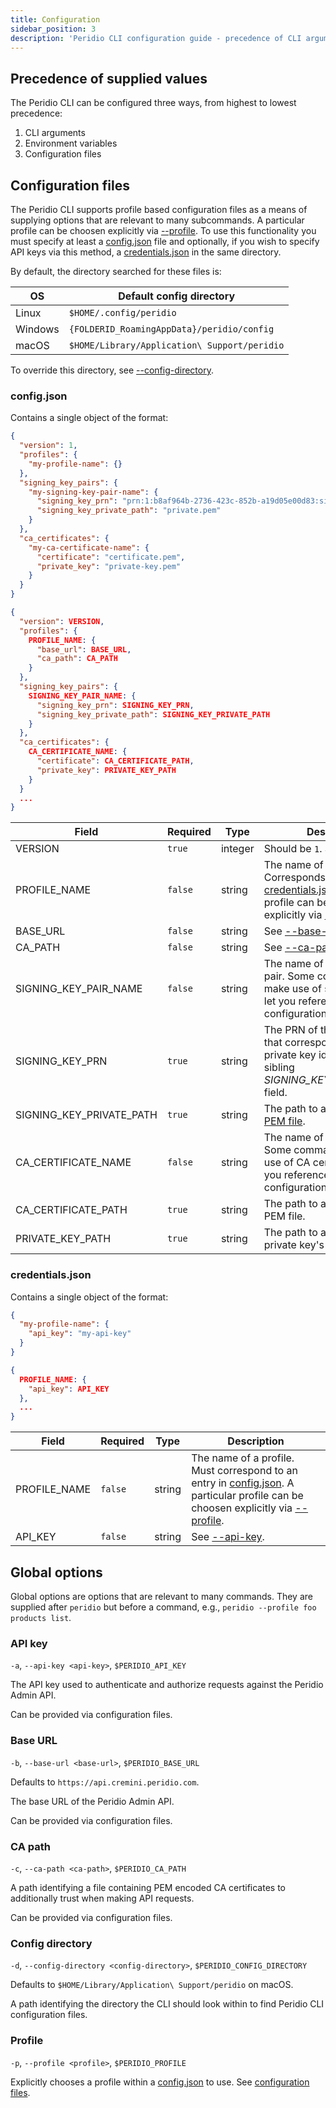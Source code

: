 ```yaml
---
title: Configuration
sidebar_position: 3
description: 'Peridio CLI configuration guide - precedence of CLI arguments, environment variables, and configuration files for customizing platform interactions.'
---
```


## Precedence of supplied values

The Peridio CLI can be configured three ways, from highest to lowest precedence:

1. CLI arguments
2. Environment variables
3. Configuration files

## Configuration files

The Peridio CLI supports profile based configuration files as a means of supplying options that are relevant to many subcommands. A particular profile can be choosen explicitly via [--profile](#profile). To use this functionality you must specify at least a [config.json](#configjson) file and optionally, if you wish to specify API keys via this method, a [credentials.json](#credentialsjson) in the same directory.

By default, the directory searched for these files is:

| OS      | Default config directory                     |
| ------- | -------------------------------------------- |
| Linux   | `$HOME/.config/peridio`                      |
| Windows | `{FOLDERID_RoamingAppData}/peridio/config`   |
| macOS   | `$HOME/Library/Application\ Support/peridio` |

To override this directory, see [--config-directory](#config-directory).

### config.json

Contains a single object of the format:

```json title="Example"
{
  "version": 1,
  "profiles": {
    "my-profile-name": {}
  },
  "signing_key_pairs": {
    "my-signing-key-pair-name": {
      "signing_key_prn": "prn:1:b8af964b-2736-423c-852b-a19d05e00d83:signing_key:15ba050a-82ee-4381-b461-d42181f9a81b",
      "signing_key_private_path": "private.pem"
    }
  },
  "ca_certificates": {
    "my-ca-certificate-name": {
      "certificate": "certificate.pem",
      "private_key": "private-key.pem"
    }
  }
}
```

```json title="Schema"
{
  "version": VERSION,
  "profiles": {
    PROFILE_NAME: {
      "base_url": BASE_URL,
      "ca_path": CA_PATH
    }
  },
  "signing_key_pairs": {
    SIGNING_KEY_PAIR_NAME: {
      "signing_key_prn": SIGNING_KEY_PRN,
      "signing_key_private_path": SIGNING_KEY_PRIVATE_PATH
    }
  },
  "ca_certificates": {
    CA_CERTIFICATE_NAME: {
      "certificate": CA_CERTIFICATE_PATH,
      "private_key": PRIVATE_KEY_PATH
    }
  }
  ...
}
```

<table>
  <thead>
    <tr>
      <th>Field</th>
      <th>Required</th>
      <th>Type</th>
      <th>Description</th>
    </tr>
  </thead>
  <tbody>
    <tr>
      <td>VERSION</td>
      <td><code>true</code></td>
      <td>integer</td>
      <td>
        Should be <code>1</code>. See <a href="#versioning">versioning</a>.
      </td>
    </tr>
    <tr>
      <td>PROFILE_NAME</td>
      <td><code>false</code></td>
      <td>string</td>
      <td>The name of a profile. Corresponds to an entry in <a href="#credentialsjson">credentials.json</a>. A particular profile can be choosen explicitly via <a href="#profile">--profile</a>.</td>
    </tr>
    <tr>
      <td>BASE_URL</td>
      <td><code>false</code></td>
      <td>string</td>
      <td>See <a href="#base-url">--base-url</a>.</td>
    </tr>
    <tr>
      <td>CA_PATH</td>
      <td><code>false</code></td>
      <td>string</td>
      <td>See <a href="#ca-path">--ca-path</a>.</td>
    </tr>
    <tr>
      <td>SIGNING_KEY_PAIR_NAME</td>
      <td><code>false</code></td>
      <td>string</td>
      <td>The name of a signing key pair. Some commands that make use of signing keys will let you reference this configuration by name.</td>
    </tr>
    <tr>
      <td>SIGNING_KEY_PRN</td>
      <td><code>true</code></td>
      <td>string</td>
      <td>The PRN of the signing key that corresponds to the private key identified by the sibling <i>SIGNING_KEY_PRIVATE_PATH</i> field.</td>
    </tr>
    <tr>
      <td>SIGNING_KEY_PRIVATE_PATH</td>
      <td><code>true</code></td>
      <td>string</td>
      <td>The path to a <a href="/platform/reference/signing-keys#pem">private key's PEM file</a>.</td>
    </tr>
    <tr>
      <td>CA_CERTIFICATE_NAME</td>
      <td><code>false</code></td>
      <td>string</td>
      <td>The name of a CA certificate. Some commands that make use of CA certificates will let you reference this configuration by name.</td>
    </tr>
    <tr>
      <td>CA_CERTIFICATE_PATH</td>
      <td><code>true</code></td>
      <td>string</td>
      <td>The path to a <a href="/platform/reference/ca-certificates">CA certificate's</a> PEM file.</td>
    </tr>
    <tr>
      <td>PRIVATE_KEY_PATH</td>
      <td><code>true</code></td>
      <td>string</td>
      <td>The path to a <a href="/platform/reference/ca-certificates">CA certificate's</a> private key's PEM file.</td>
    </tr>
  </tbody>
</table>

### credentials.json

Contains a single object of the format:

```json title="Example"
{
  "my-profile-name": {
    "api_key": "my-api-key"
  }
}
```

```json title="Schema"
{
  PROFILE_NAME: {
    "api_key": API_KEY
  },
  ...
}
```

<table>
  <thead>
    <tr>
      <th>Field</th>
      <th>Required</th>
      <th>Type</th>
      <th>Description</th>
    </tr>
  </thead>
  <tbody>
    <tr>
      <td>PROFILE_NAME</td>
      <td><code>false</code></td>
      <td>string</td>
      <td>The name of a profile. Must correspond to an entry in <a href="#configjson">config.json</a>. A particular profile can be choosen explicitly via <a href="#profile">--profile</a>.</td>
    </tr>
    <tr>
      <td>API_KEY</td>
      <td><code>false</code></td>
      <td>string</td>
      <td>See <a href="#api-key">--api-key</a>.</td>
    </tr>
  </tbody>
</table>

## Global options

Global options are options that are relevant to many commands. They are supplied after `peridio` but before a command, e.g., `peridio --profile foo products list`.

### API key

`-a`, `--api-key <api-key>`, `$PERIDIO_API_KEY`

The API key used to authenticate and authorize requests against the Peridio Admin API.

Can be provided via configuration files.

### Base URL

`-b`, `--base-url <base-url>`, `$PERIDIO_BASE_URL`

Defaults to `https://api.cremini.peridio.com`.

The base URL of the Peridio Admin API.

Can be provided via configuration files.

### CA path

`-c`, `--ca-path <ca-path>`, `$PERIDIO_CA_PATH`

A path identifying a file containing PEM encoded CA certificates to additionally trust when making API requests.

Can be provided via configuration files.

### Config directory

`-d`, `--config-directory <config-directory>`, `$PERIDIO_CONFIG_DIRECTORY`

Defaults to `$HOME/Library/Application\ Support/peridio` on macOS.

A path identifying the directory the CLI should look within to find Peridio CLI configuration files.

### Profile

`-p`, `--profile <profile>`, `$PERIDIO_PROFILE`

Explicitly chooses a profile within a [config.json](#configjson) to use. See [configuration files](#configuration-files).

